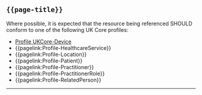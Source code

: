 ## <code>{{page-title}}</code>

Where possible, it is expected that the resource being referenced SHOULD conform to one of the following UK Core profiles:

- [Profile UKCore-Device](https://simplifier.net/hl7fhirukcorer4/ukcoredevice)
- {{pagelink:Profile-HealthcareService}}
- {{pagelink:Profile-Location}}
- {{pagelink:Profile-Patient}}
- {{pagelink:Profile-Practitioner}}
- {{pagelink:Profile-PractitionerRole}}
- {{pagelink:Profile-RelatedPerson}}

---
